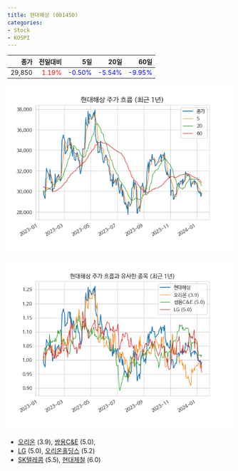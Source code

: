```yaml
---
title: 현대해상 (001450)
categories:
- Stock
- KOSPI
---
```


|종가|전일대비|5일|20일|60일|
|---:|-------:|--:|---:|---:|
|29,850|<span style="color: red">1.19%</span>|<span style="color: blue">-0.50%</span>|<span style="color: blue">-5.54%</span>|<span style="color: blue">-9.95%</span>|


<!-- more -->

![001450](/assets/images/stock/001450.png)

![001450](/assets/images/stock/001450_sim.png)

- [오리온](/271560/) (3.9), [쌍용C&E](/003410/) (5.0),
- [LG](/003550/) (5.0), [오리온홀딩스](/001800/) (5.2)
- [SK텔레콤](/017670/) (5.5), [현대제철](/004020/) (6.0)